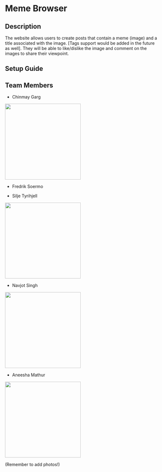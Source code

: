 # Meme Browser

## Description

The website allows users to create posts that contain a meme (image) and a title associated with the image. [Tags support would be added in the future as well]. They will be able to like/dislike the image and comment on the images to share their viewpoint. 

## Setup Guide

## Team Members

* Chinmay Garg

<img src="https://user-images.githubusercontent.com/7217791/46566299-b463eb00-c8d0-11e8-9659-3dddbed737e2.jpg" width="250px" /> 

* Fredrik Soermo

* Silje Tyrihjell

<img src="https://user-images.githubusercontent.com/7217791/46577211-f145e580-c995-11e8-9858-470773b9cfea.jpg" height="250px" width="250px" />


* Navjot Singh

<img src="https://user-images.githubusercontent.com/7217791/46577215-2fdba000-c996-11e8-9639-5143944b6cae.jpg" height="250px" width="250px"  />

* Aneesha Mathur

<img src="https://user-images.githubusercontent.com/7217791/46577222-69141000-c996-11e8-99e7-28d31013d43d.png" height="250px" width="250px"/>

(Remember to add photos!)



